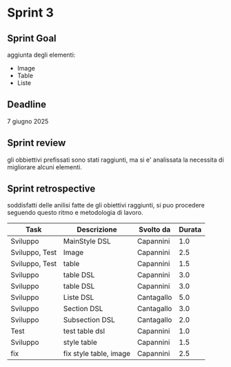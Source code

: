 # Sprint 3

## Sprint Goal

aggiunta degli elementi:
- Image
- Table
- Liste

## Deadline

7 giugno 2025

## Sprint review

gli obbiettivi prefissati sono stati raggiunti, ma si e' analissata la necessita di migliorare alcuni elementi.

## Sprint retrospective

soddisfatti delle anilisi fatte de gli obiettivi raggiunti, si puo procedere seguendo questo ritmo e metodologia di lavoro.


| Task           | Descrizione            | Svolto da  | Durata |
| -------------- | ---------------------- | ---------- | ------ |
| Sviluppo       | MainStyle DSL          | Capannini  | 1.0    |
| Sviluppo, Test | Image                  | Capannini  | 2.5    |
| Sviluppo, Test | table                  | Capannini  | 1.5    |
| Sviluppo       | table DSL              | Capannini  | 3.0    |
| Sviluppo       | table DSL              | Capannini  | 3.0    |
| Sviluppo       | Liste DSL              | Cantagallo | 5.0    |
| Sviluppo       | Section DSL            | Cantagallo | 3.0    |
| Sviluppo       | Subsection DSL         | Cantagallo | 2.0    |
| Test           | test table dsl         | Capannini  | 1.0    |
| Sviluppo       | style table            | Capannini  | 1.5    |
| fix            | fix style table, image | Capannini  | 2.5    |
